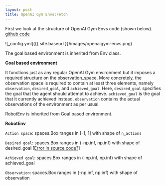 ```yaml
---
layout: post
title: OpenAI Gym Envs:Fetch
---
```


First we look at the structure of OpenAI Gym Envs code (shown below). [github code](https://github.com/openai/gym/blob/master/gym/envs/robotics/fetch_env.py)

![_config.yml]({{ site.baseurl }}/images/openaigym-envs.png)

The goal based environment is inherited from Env class.

**Goal based environment**

It functions just as any regular OpenAI Gym environment but it imposes a required structure on the observation_space. More concretely, the observation space is required to contain at least three elements, namely `observation`, `desired_goal`, and
`achieved_goal`. Here, `desired_goal` specifies the goal that the agent should attempt to achieve. `achieved_goal` is the goal that it currently achieved instead. `observation` contains the actual observations of the environment as per usual.

RobotEnv is inherited from Goal based environment.

**RobotEnv**

`Action space`: spaces.Box ranges in [-1, 1] with shape of `n_actions`

`Desired goal`: spaces.Box ranges in (-np.inf, np.inf) with shape of desired_goal [[Error in source code?]](https://github.com/openai/gym/blob/master/gym/envs/robotics/robot_env.py)

`Achieved goal`: spaces.Box ranges in (-np.inf, np.inf) with shape of achieved_goal

`Observation`: spaces.Box ranges in (-np.inf, np.inf) with shape of observation
